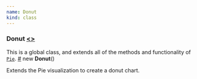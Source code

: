 ```yaml
---
name: Donut
kind: class
---
```


<a name="Donut"></a>

### **Donut** [<>](https://github.com/d3plus/d3plus-hierarchy/blob/master/src/Donut.js#L4)


This is a global class, and extends all of the methods and functionality of [<code>Pie</code>](#Pie).
<a name="new_Donut_new" href="#new_Donut_new">#</a> new **Donut**()

Extends the Pie visualization to create a donut chart.



